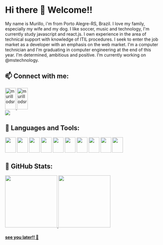 # Hi there 👋 Welcome!!

<div>
    My name is Murillo, i'm from Porto Alegre-RS, Brazil. I love my family, especially my wife and my dog.  I like soccer, music and technology, I'm currently study javascript and    react.js. I own experience in the area of technical support with knowledge of ITIL procedures. I seek to enter the job market as a developer with an emphasis on the web market. I'm a computer technician and I'm graduating in computer engineering at the end of this year. I'm  determined, ambitious and positive. I’m currently working on @mstechnology.
 

## 📫 Connect with me:
 <a href="https://www.linkedin.com/in/murillodsr/">
      <img src="https://cdn.jsdelivr.net/gh/devicons/devicon/icons/linkedin/linkedin-original.svg" alt="murillodsr" height="70" width="35"/>
  </a>
   <a href="https://twitter.com/murillodsr/" target="_blank">
      <img src="https://cdn.jsdelivr.net/gh/devicons/devicon/icons/twitter/twitter-original.svg" alt="murillodsr" height="70" width="35"/>
  </a>
    <br>
  <a href = "mailto:murillodsr@gmail.com">
      <img src="https://img.shields.io/badge/Gmail-D14836?style=for-the-badge&logo=gmail&logoColor=white" target="_blank">
  </a>
    
  
## 🌱 Languages and Tools: 
<a><img src="https://cdn.jsdelivr.net/gh/devicons/devicon/icons/html5/html5-original.svg" height="50" width="35" /></a>
<a><img src="https://cdn.jsdelivr.net/gh/devicons/devicon/icons/css3/css3-original.svg" height="50" width="35" /></a>
<a><img src="https://cdn.jsdelivr.net/gh/devicons/devicon/icons/javascript/javascript-original.svg" height="50" width="35" /></a>
<a><img src="https://cdn.jsdelivr.net/gh/devicons/devicon/icons/react/react-original.svg" height="50" width="35"/></a>
<a><img src="https://cdn.jsdelivr.net/gh/devicons/devicon/icons/nodejs/nodejs-original.svg" height="50" width="35" /></a>
<a><img src="https://cdn.jsdelivr.net/gh/devicons/devicon/icons/java/java-original.svg" height="50" width="35" /></a>
<a><img src="https://cdn.jsdelivr.net/gh/devicons/devicon/icons/vscode/vscode-original.svg" height="50" width="35"/></a>
<a><img src="https://cdn.jsdelivr.net/gh/devicons/devicon/icons/github/github-original.svg" height="50" width="35" /></a>
<a><img src="https://cdn.jsdelivr.net/gh/devicons/devicon/icons/figma/figma-original.svg" height="50" width="35" /></a>
<a><img src="https://cdn.jsdelivr.net/gh/devicons/devicon/icons/tailwindcss/tailwindcss-plain.svg" height="50" width="35" /></a>
          
                
## 🔭 GitHub Stats: 
<div>
<a href="https://github.com/murillodsr">
<img height="170em" src="https://github-readme-stats.vercel.app/api/top-langs/?username=murillodsr&layout=compact&langs_count=7&theme=dracula"/>
<img height="170em" src="https://github-readme-stats.vercel.app/api?username=murillodsr&show_icons=true&theme=dracula&include_all_commits=true&count_private=true"/>
</div>
    

#### see you later!! 👋
